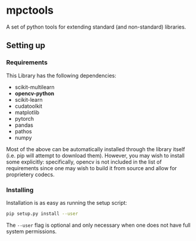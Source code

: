 # mpctools
A set of python tools for extending standard (and non-standard) libraries.

## Setting up

### Requirements

This Library has the following dependencies:
  * scikit-multilearn
  * **opencv-python**
  * scikit-learn
  * cudatoolkit
  * matplotlib
  * pytorch
  * pandas
  * pathos
  * numpy
  
Most of the above can be automatically installed through the library itself (i.e. pip will attempt to download them).
However, you may wish to install some explicitly: specifically, opencv is not included in the list of requirements since one may wish to build it from source and allow for proprietery codecs.

### Installing

Installation is as easy as running the setup script:
  ```bash
  pip setup.py install --user
  ```
 The `--user` flag is optional and only necessary when one does not have full system permissions.



